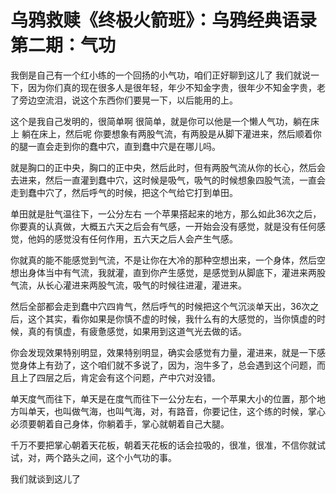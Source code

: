 # 乌鸦救赎《终极火箭班》：乌鸦经典语录 第二期：气功

我倒是自己有一个红小练的一个回扬的小气功，咱们正好聊到这儿了 我们就说一下，因为你们真的现在很多人是很年轻，年少不知金字贵，很年少不知金字贵，老了旁边空流泪，说这个东西你们要晃一下，以后能用的上。

这个是我自己发明的，很简单啊 很简单，就是你可以他是一个懒人气功，躺在床上 躺在床上，然后呢 你要想象有两股气流，有两股是从脚下灌进来，然后顺着你的腿一直会走到你的蠢中穴，直到蠢中穴是在哪儿吗。

就是胸口的正中央，胸口的正中央，然后此时，但有两股气流从你的长心，然后会去进来，然后一直灌到蠢中穴，这时候是吸气，吸气的时候想象四股气流，一直会走到蠢中穴了，然后呼气的时候，把这个气给它打到单田。

单田就是肚气温往下，一公分左右 一个苹果搭起来的地方，那么如此36次之后，你要真的认真做，大概五六天之后会有气感，一开始会没有感觉，就是没有任何感觉，他妈的感觉没有任何作用，五六天之后人会产生气感。

你就真的能不能感觉到气流，不是让你在大冷的那种空想出来，一个身体，然后空想出身体当中有气流，我就灌，直到你产生感觉，是感觉到从脚底下，灌进来两股气流，从长心灌进来两股气流，吸气的时候往进灌，灌进来。

然后全部都会走到蠢中穴四肯气，然后呼气的时候把这个气沉淡单天出，36次之后，这个其实，看你如果是你慎不虚的时候，我什么有的大感觉的，当你慎虚的时候，真的有慎虚，有疲惫感觉，如果用到这道气光去做的话。

你会发现效果特别明显，效果特别明显，确实会感觉有力量，灌进来，就是一下感觉身体上有劲了，这个咱们就不多说了，因为，泡牛多了，总会遇到这个问题，而且上了四层之后，肯定会有这个问题，产中穴对没错。

单天度气而往下，单天是在度气而往下一公分左右，一个苹果大小的位置，那个地方叫单天，也叫做气海，也叫气海，对，有路音，你要记住，这个练的时候，掌心必须要朝着自己身体，你躺着手，掌心就朝着自己大腿。

千万不要把掌心朝着天花板，朝着天花板的话会拉吸的，很准，很准，不信你就试试，对，两个路头之间，这个小气功的事。

我们就谈到这儿了